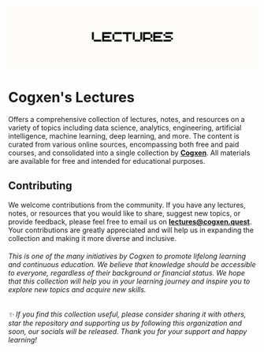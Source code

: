 ![Banner](assets/img/banner.png)

# Cogxen's Lectures

Offers a comprehensive collection of lectures, notes, and resources on a variety of topics including data science, analytics, engineering, artificial intelligence, machine learning, deep learning, and more. The content is curated from various online sources, encompassing both free and paid courses, and consolidated into a single collection by **[Cogxen](http://cogxen.quest)**. All materials are available for free and intended for educational purposes.


## Contributing

We welcome contributions from the community. If you have any lectures, notes, or resources that you would like to share, suggest new topics, or provide feedback, please feel free to email us on **[lectures@cogxen.quest](mailto:lectures@cogxen.quest)**. Your contributions are greatly appreciated and will help us in expanding the collection and making it more diverse and inclusive.


###### This is one of the many initiatives by Cogxen to promote lifelong learning and continuous education. We believe that knowledge should be accessible to everyone, regardless of their background or financial status. We hope that this collection will help you in your learning journey and inspire you to explore new topics and acquire new skills. 


###### ✨ If you find this collection useful, please consider sharing it with others, star the repository and supporting us by following this organization and soon, our socials will be released. Thank you for your support and happy learning!
